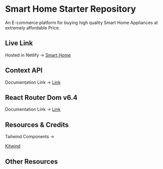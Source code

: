 # Smart Home Starter Repository

An E-commerce platform for buying high quality Smart Home Appliances at extremely affordable Price.

## Live Link

Hosted in Netlify -> [Smart Home](https://shome-shop.netlify.app/)

## Context API

Documentation Link -> [Link](https://reactjs.org/docs/context.html#api)

## React Router Dom v6.4

Documentation Link -> [Link](https://reactrouter.com/en/main/start/overview)

## Resources & Credits

Tailwind Components ->

[Kitwind](https://kitwind.io/products/kometa/components)

## Other Resources
